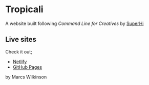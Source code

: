 # Tropicali
A website built following _Command Line for Creatives_ by [SuperHi](https://www.superhi.com)

## Live sites
Check it out;
 - [Netlify](https://marcs-tropicali.netlify.app/)
 - [GitHub Pages](https://marcsist.github.io/tropicali/)

 by Marcs Wilkinson